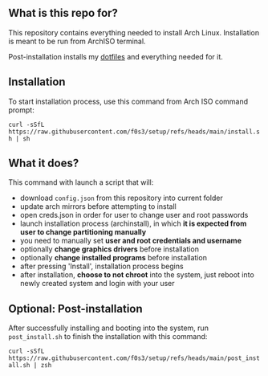 ## **What is this repo for?**

This repository contains everything needed to install Arch Linux.
Installation is meant to be run from ArchISO terminal.

Post-installation installs my [dotfiles](https://github.com/f0s3/dotfiles) and everything needed for it.


## **Installation**

To start installation process, use this command from Arch ISO command prompt:

`
curl -sSfL https://raw.githubusercontent.com/f0s3/setup/refs/heads/main/install.sh | sh
`


## **What it does?**

This command with launch a script that will:

 - download `config.json` from this repository into current folder
 - update arch mirrors before attempting to install
 - open creds.json in order for user to change user and root passwords
 - launch installation process (archinstall), in which **it is expected from user to change partitioning manually**
 - you need to manually set **user and root credentials and username**
 - optionally **change graphics drivers** before installation
 - optionally **change installed programs** before installation
 - after pressing 'Install', installation process begins
 - after installation, **choose to not chroot** into the system, just reboot into newly created system and login with your user


## **Optional: Post-installation**

After successfully installing and booting into the system, run `post_install.sh` to finish the installation with this command:

`
curl -sSfL https://raw.githubusercontent.com/f0s3/setup/refs/heads/main/post_install.sh | zsh
`
